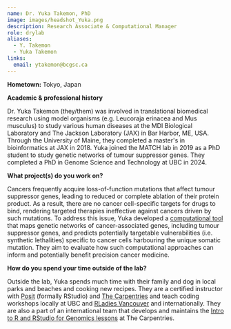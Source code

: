 ```yaml
---
name: Dr. Yuka Takemon, PhD
image: images/headshot_Yuka.png
description: Research Associate & Computational Manager
role: drylab
aliases:
  - Y. Takemon
  - Yuka Takemon
links:
  email: ytakemon@bcgsc.ca
---
```


**Hometown:** Tokyo, Japan


**Academic & professional history**

Dr. Yuka Takemon (they/them) was involved in translational biomedical research using model organisms (e.g. Leucoraja erinacea and Mus musculus) to study various human diseases at the MDI Biological Laboratory and The Jackson Laboratory (JAX) in Bar Harbor, ME, USA. Through the University of Maine, they completed a master's in bioinformatics at JAX in 2018. Yuka joined the MATCH lab in 2019 as a PhD student to study genetic networks of tumour suppressor genes. They completed a PhD in Genome Science and Technology at UBC in 2024. 

**What project(s) do you work on?**

Cancers frequently acquire loss-of-function mutations that affect tumour suppressor genes, leading to reduced or complete ablation of their protein product. As a result, there are no cancer cell-specific targets for drugs to bind, rendering targeted therapies ineffective against cancers driven by such mutations. To address this issue, Yuka developed a [computational tool](https://doi.org/10.1093/bioinformatics/btad381) that maps genetic networks of cancer-associated genes, including tumour suppressor genes, and predicts potentially targetable vulnerabilities (i.e. synthetic lethalities) specific to cancer cells harbouring the unique somatic mutation. They aim to evaluate how such computational approaches can inform and potentially benefit precision cancer medicine. 

**How do you spend your time outside of the lab?**

Outside the lab, Yuka spends much time with their family and dog in local parks and beaches and cooking new recipes. They are a certified instructor with [Posit](https://education.rstudio.com/trainers) (formally RStudio) and [The Carpentries](https://carpentries.org/instructors/) and teach coding workshops locally at UBC and [RLadies Vancouver](https://www.meetup.com/rladies-vancouver/) and internationally. They are also a part of an international team that develops and maintains the [Intro to R and RStudio for Genomics lessons](https://datacarpentry.org/genomics-r-intro/) at The Carpentries. 